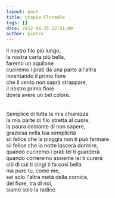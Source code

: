 ```yaml
---
layout: post
title: Utopia Floreale
tags: []
date: 2012-04-25 22:51:00
author: pietro
---
```

Il nostro filo più lungo,&nbsp;<br/>la nostra carta più bella,<br/>faremo un aquilone<br/>cuciremo i prati da una parte all'altra<br/>inventando il primo fiore<br/>che il vento non saprà strappare,<br/>il nostro primo fiore<br/>dovrà avere un bel colore.<br/><br/><br/>Semplice di tutta la mia chiarezza<br/>la mia parte di filo stretta al cuore,<br/>la paura costante di non sapere,<br/>graziosa nella tua semplicità<br/>sii felice che la pioggia non ti può fermare<br/>sii felice che la notte lascerà dormire,<br/>quando cuciremo i prati lei ti guarderà<br/>quando correremo assieme lei ti curerà<br/>ciò di cui ti cingi ti fa così bella<br/>ma pure tu, come me,<br/>sei solo l'altra metà della cornice,<br/>del fiore, tra di noi,<br/>siamo solo la radice.<br/>
